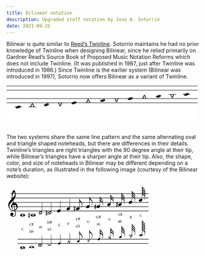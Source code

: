```yaml
---
title: Bilinear notation
description: Upgraded staff notation by Jose A. Sotorrio
date: 2021-09-25
---
```


Bilinear is quite similar to [Reed’s Twinline](http://musicnotation.org/system/twinline-notation-by-thomas-reed/). Sotorrio maintains he had no prior knowledge of Twinline when designing Bilinear, since he relied primarily on Gardner Read’s Source Book of Proposed Music Notation Reforms which does not include Twinline. (It was published in 1987, just after Twinline was introduced in 1986.) Since Twinline is the earlier system (Bilinear was introduced in 1997), Sotorrio now offers Bilinear as a variant of Twinline.

![](./bilinear-jose-sotorrio.png)

The two systems share the same line pattern and the same alternating oval and triangle shaped noteheads, but there are differences in their details. Twinline’s triangles are right triangles with the 90 degree angle at their tip, while Bilinear’s triangles have a sharper angle at their tip. Also, the shape, color, and size of noteheads in Bilinear may be different depending on a note’s duration, as illustrated in the following image (courtesy of the Bilinear website):

![](./blinearcomparison2.jpg)
